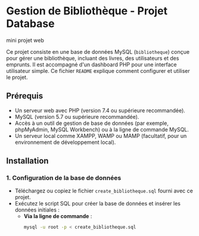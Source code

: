  # Gestion de Bibliothèque - Projet Database
 mini projet web


Ce projet consiste en une base de données MySQL (`bibliotheque`) conçue pour gérer une bibliothèque, incluant des livres, des utilisateurs et des emprunts. Il est accompagné d'un dashboard PHP pour une interface utilisateur simple. Ce fichier `README` explique comment configurer et utiliser le projet.

## Prérequis

- Un serveur web avec PHP (version 7.4 ou supérieure recommandée).
- MySQL (version 5.7 ou supérieure recommandée).
- Accès à un outil de gestion de base de données (par exemple, phpMyAdmin, MySQL Workbench) ou à la ligne de commande MySQL.
- Un serveur local comme XAMPP, WAMP ou MAMP (facultatif, pour un environnement de développement local).

## Installation

### 1. Configuration de la base de données
- Téléchargez ou copiez le fichier `create_bibliotheque.sql` fourni avec ce projet.
- Exécutez le script SQL pour créer la base de données et insérer les données initiales :
  - **Via la ligne de commande** :
    ```bash
    mysql -u root -p < create_bibliotheque.sql
